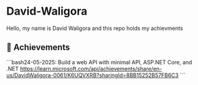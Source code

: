 # David-Waligora
Hello, my name is David Waligora and this repo holds my achievments

## 🚀 Achievements
´´´bash24-05-2025: Build a web API with minimal API, ASP.NET Core, and .NET
https://learn.microsoft.com/api/achievements/share/en-us/DavidWaligora-0061/K6UQVXRB?sharingId=8BB15252B57FB6C3
´´´
